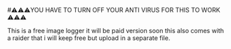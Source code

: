 #⚠️⚠️⚠️YOU HAVE TO TURN OFF YOUR ANTI VIRUS FOR THIS TO WORK ⚠️⚠️⚠️

This is a free image logger it will be paid version soon this also comes with a raider that i will keep free but upload in a separate file.
